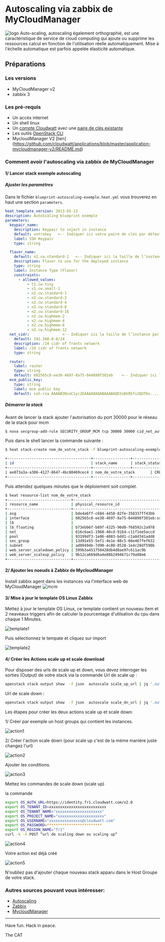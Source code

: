 # Autoscaling via zabbix de MyCloudManager
 ![logo](img/images-2.jpg)
Auto-scaling, autoscaling également orthographié, est une caractéristique de service de cloud computing qui ajoute ou supprime les ressources calcul en fonction de l'utilisation réelle automatiquement. Mise à l'échelle automatique est parfois appelée élasticité automatique.

## Préparations

### Les versions
  - MyCloudManager v2
  - zabbix 3

### Les pré-requis

 * Un accès internet
 * Un shell linux
 * Un [compte Cloudwatt](https://www.cloudwatt.com/cockpit/#/create-contact) avec une [ paire de clés existante](https://console.cloudwatt.com/project/access_and_security/?tab=access_security_tabs__keypairs_tab)
 * Les outils [OpenStack CLI](http://docs.openstack.org/cli-reference/content/install_clients.html)
 * MycloudManager V2 [lien] (https://github.com/cloudwatt/applications/blob/master/application-mycloudmanager-v2/README.md)

### Comment avoir l'autoscaling via zabbix de MyCloudManager

#### 1/ Lancer stack exemple autoscaling

##### Ajuster les paramètres

Dans le fichier `blueprint-autoscaling-exemple.heat.yml` vous trouverez en haut une section `parameters`.

~~~ yaml
heat_template_version: 2013-05-23
description: AutoScaling blueprint exemple
parameters:
  keypair_name:
    description: Keypair to inject in instance
    default: votrekey   <-- Indiquer ici votre paire de clés par défaut
    label: SSH Keypair
    type: string

  flavor_name:
    default: n2.cw.standard-1   <-- Indiquer ici la taille de l’instance par défaut
    description: Flavor to use for the deployed instance
    type: string
    label: Instance Type (Flavor)
    constraints:
      - allowed_values:
          - t1.cw.tiny
          - s1.cw.small-1
          - n2.cw.standard-1
          - n2.cw.standard-2
          - n2.cw.standard-4
          - n2.cw.standard-8
          - n2.cw.standard-16
          - n2.cw.highmem-2
          - n2.cw.highmem-4
          - n2.cw.highmem-8
          - n2.cw.highmem-12
  net_cidr:               <-- Indiquer ici la taille de l’instance par défaut
    default: 192.168.0.0/24
    description: /24 cidr of fronts network
    label: /24 cidr of fronts network
    type: string

  router:
    label: router
    type: string
    default: 602565c8-ee30-4697-8a75-044898f381eb    <-- Indiquer ici la taille de l’instance par défaut
  mcm_public_key:
    type: string
    label: mcm public key
    default: ssh-rsa AAAAB3NzaC1yc2EAAAADAQABAAABAQD3sBV85fs2QUTKo.....  <-- Indiquer ici la taille de l’instance par défaut
~~~

##### Démarrer la stack

Avant de lancer la stack ajouter l'autorisation du port 30000 pour le réseau de la stack pour mcm

~~~bash
$ nova secgroup-add-rule SECURITY_GROUP_MCM tcp 30000 30000 cid_net_autoscaling
~~~

Puis dans le shell lancer la commande suivante :

~~~bash
$ heat stack-create nom_de_votre_stack -f blueprint-autoscaling-exemple.heat.yaml

+--------------------------------------+-----------------+--------------------+----------------------+
| id                                   | stack_name      | stack_status       | creation_time        |
+--------------------------------------+-----------------+--------------------+----------------------+
| ee873a3a-a306-4127-8647-4bc80469cec4 | nom_de_votre_stack       | CREATE_IN_PROGRESS | 2015-11-25T11:03:51Z |
+--------------------------------------+-----------------+--------------------+----------------------+
~~~

Puis attendez quelques minutes que le déploiement soit complet.

~~~bash
$ heat resource-list nom_de_votre_stack
+-----------------------------+-------------------------------------------------------------------------------------+------------------------------+-----------------+----------------------+
| resource_name               | physical_resource_id                                                                | resource_type                | resource_status | updated_time         |
+-----------------------------+-------------------------------------------------------------------------------------+------------------------------+-----------------+----------------------+
| asg                         | bde4a6ff-c684-4458-82fe-358337ff43bb                                                | OS::Heat::AutoScalingGroup   | CREATE_COMPLETE | 2016-09-13T14:30:06Z |
| interface                   | 602565c8-ee30-4697-8a75-044898f381eb:subnet_id=ad09494b-7d90-4c80-8528-1e4c28df598b | OS::Neutron::RouterInterface | CREATE_COMPLETE | 2016-09-13T14:30:06Z |
| lb                          |                                                                                     | OS::Neutron::LoadBalancer    | CREATE_COMPLETE | 2016-09-13T14:30:06Z |
| lb_floating                 | b73ebb6f-b89f-4325-90d0-f68592c2a978                                                | OS::Neutron::FloatingIP      | CREATE_COMPLETE | 2016-09-13T14:30:06Z |
| net                         | 616c6ae1-1968-40cd-9164-c11f1ee5accd                                                | OS::Neutron::Net             | CREATE_COMPLETE | 2016-09-13T14:30:06Z |
| pool                        | 93199df3-1e06-4083-bdd1-c2a8d341add8                                                | OS::Neutron::Pool            | CREATE_COMPLETE | 2016-09-13T14:30:06Z |
| sec_group                   | 13d91e55-5ef1-4e1e-88c5-66e467fef632                                                | OS::Neutron::SecurityGroup   | CREATE_COMPLETE | 2016-09-13T14:30:06Z |
| subnet                      | ad09494b-7d90-4c80-8528-1e4c28df598b                                                | OS::Neutron::Subnet          | CREATE_COMPLETE | 2016-09-13T14:30:06Z |
| web_server_scaledown_policy | 599b3a451758428db4d8ae97c611ac9b                                                    | OS::Heat::ScalingPolicy      | CREATE_COMPLETE | 2016-09-13T14:30:06Z |
| web_server_scaleup_policy   | 9b12ca669d6a4e88b2494671c79a98e6                                                    | OS::Heat::ScalingPolicy      | CREATE_COMPLETE | 2016-09-13T14:30:06Z |
+-----------------------------+-------------------------------------------------------------------------------------+------------------------------+-----------------+----------------------+

~~~


#### 2/ Ajouter les noeuds à Zabbix de MycloudManager

Install zabbix agent dans les instances via l'interface web de MyCloudManager
![mcm](img/ajouterinstances.png)

#### 3/ Mise à jour le template OS Linux Zabbix
Mettez à jour le template OS Linux, ce template contient un nouveau item et 2 neaveaux triggers afin de calculer la pourcentage d'utilsation du cpu dans chaque 1 Minutes.


![template1](img/updatetemp1.png)

Puis sélectionnez le tempate et cliquez sur import

![template2](img/updatetemp2.png)


#### 4/ Créer les Actions scale up et scale download

Pour disposer des urls de scale up et down, vous devez interroger les sorties (Output) de votre stack via la commande Url de scale up :

~~~bash
openstack stack output show  -f json  autoscale scale_up_url | jq '.output_value'
~~~

Url de scale down :

~~~bash
openstack stack output show  -f json  autoscale scale_dn_url | jq '.output_value'
~~~

Les étapes pour créer les deux actions scale up et scale down:

1/ Créer par exemple un host groups qui contient les instances.

![action1](img/hostgroups.png)

2/ Créer l'action scale down (pour scale up c'est de la méme manière juste changez l'url)

![action2](img/action1.png)

Ajouter les conditions.

![action3](img/action2.png)

Mettez les commandes de scale down (scale up)

la commande
~~~bash
export OS_AUTH_URL=https://identity.fr1.cloudwatt.com/v2.0
export OS_TENANT_ID=xxxxxxxxxxxxxxxxxxxxxxxxxx
export OS_TENANT_NAME="xxxxxxxxxxxxxxxxxxxxx"
export OS_PROJECT_NAME="xxxxxxxxxxxxxxxxxxxxx"
export OS_USERNAME="xxxxxxxxxxxxxxx@cloudwatt.com"
export OS_PASSWORD=*************************
export OS_REGION_NAME="fr1"
curl -k -X POST “url de scaling down ou scaling up“

~~~

![action4](img/action3.png)

Votre action est déjà créé

![action5](img/action4.png)

N'oubliez pas d'ajouter chaque nouveau stack apparu dans le Host Groupe de votre stack.



### Autres sources pouvant vous intéresser:
* [ Autoscaling ](https://dev.cloudwatt.com/fr/blog/passez-votre-infrastructure-openstack-a-l-echelle-avec-heat.html)
* [ Zabbix](https://www.zabbix.com/documentation/3.0/manual/introduction/features)
* [ MycloudManager ](https://www.cloudwatt.com/fr/applications/mycloudmanager.html)


-----
Have fun. Hack in peace.

The CAT
